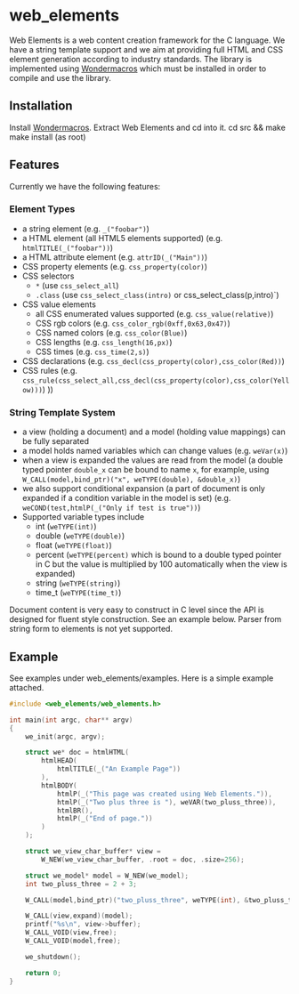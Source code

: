 # web_elements

Web Elements is a web content creation framework for the C language.
We have a string template support and we aim at providing full HTML and
CSS element generation according to industry standards.  The library is
implemented using [Wondermacros](https://github.com/plainc/wondermacros)
which must be installed in order to compile and use the library.

## Installation

Install [Wondermacros](https://github.com/plainc/wondermacros).
Extract Web Elements and cd into it.
cd src && make
make install (as root)

## Features

Currently we have the following features:

### Element Types
* a string element (e.g. `_("foobar")`)
* a HTML element (all HTML5 elements supported) (e.g. `htmlTITLE(_("foobar"))`)
* a HTML attribute element (e.g. `attrID(_("Main"))`)
* CSS property elements (e.g. `css_property(color)`)
* CSS selectors
  * `*` (use `css_select_all`)
  * `.class` (use `css_select_class(intro)` or css_select_class(p,intro)`)
* CSS value elements
  * all CSS enumerated values supported (e.g. `css_value(relative)`)
  * CSS rgb colors (e.g. `css_color_rgb(0xff,0x63,0x47)`)
  * CSS named colors (e.g. `css_color(Blue)`)
  * CSS lengths (e.g. `css_length(16,px)`)
  * CSS times (e.g. `css_time(2,s)`)
* CSS declarations (e.g. `css_decl(css_property(color),css_color(Red))`)
* CSS rules (e.g. `css_rule(css_select_all,css_decl(css_property(color),css_color(Yellow)))`)
))

### String Template System
* a view (holding a document) and a model (holding value mappings) can be fully separated
* a model holds named variables which can change values (e.g. `weVar(x)`)
* when a view is expanded the values are read from the model (a double typed pointer `double_x` can be bound to name `x`, for example, using `W_CALL(model,bind_ptr)("x", weTYPE(double), &double_x)`)
* we also support conditional expansion (a part of document is only expanded if
  a condition variable in the model is set) (e.g. `weCOND(test,htmlP(_("Only if test is true"))`)
* Supported variable types include
  * int (`weTYPE(int)`)
  * double (`weTYPE(double)`)
  * float (`weTYPE(float)`)
  * percent (`weTYPE(percent)` which is bound to a double typed pointer in C but the value is multiplied by 100 automatically when the view is expanded)
  * string (`weTYPE(string)`)
  * time_t (`weTYPE(time_t)`)

Document content is very easy to construct in C level since the API is designed for fluent style construction. See an example below.
Parser from string form to elements is not yet supported.

## Example

See examples under web_elements/examples. Here is a simple example attached.

```C
#include <web_elements/web_elements.h>

int main(int argc, char** argv)
{
    we_init(argc, argv);

    struct we* doc = htmlHTML(
        htmlHEAD(
            htmlTITLE(_("An Example Page"))
        ),
        htmlBODY(
            htmlP(_("This page was created using Web Elements.")),
            htmlP(_("Two plus three is "), weVAR(two_pluss_three)),
            htmlBR(),
            htmlP(_("End of page."))
        )
    );

    struct we_view_char_buffer* view =
        W_NEW(we_view_char_buffer, .root = doc, .size=256);

    struct we_model* model = W_NEW(we_model);
    int two_pluss_three = 2 + 3;

    W_CALL(model,bind_ptr)("two_pluss_three", weTYPE(int), &two_pluss_three);

    W_CALL(view,expand)(model);
    printf("%s\n", view->buffer);
    W_CALL_VOID(view,free);
    W_CALL_VOID(model,free);

    we_shutdown();

    return 0;
}
```
